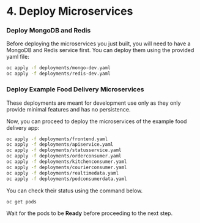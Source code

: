 # 4. Deploy Microservices

### Deploy MongoDB and Redis

Before deploying the microservices you just built, you will need to have a MongoDB and Redis service first. You can deploy them using the provided yaml file:

```bash
oc apply -f deployments/mongo-dev.yaml
oc apply -f deployments/redis-dev.yaml
```

### Deploy Example Food Delivery Microservices

These deployments are meant for development use only as they only provide minimal features and has no persistence.

Now, you can proceed to deploy the microservices of the example food delivery app:

```bash
oc apply -f deployments/frontend.yaml
oc apply -f deployments/apiservice.yaml
oc apply -f deployments/statusservice.yaml
oc apply -f deployments/orderconsumer.yaml
oc apply -f deployments/kitchenconsumer.yaml
oc apply -f deployments/courierconsumer.yaml
oc apply -f deployments/realtimedata.yaml
oc apply -f deployments/podconsumerdata.yaml
```

You can check their status using the command below. 

```bash
oc get pods
```

Wait for the pods to be **Ready** before proceeding to the next step.

